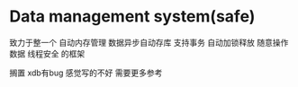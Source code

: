 # Data management system(safe)

致力于整一个 自动内存管理 数据异步自动存库 支持事务 自动加锁释放 随意操作数据 线程安全 的框架

搁置 xdb有bug 感觉写的不好 需要更多参考